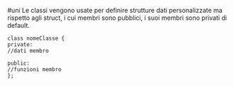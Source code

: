 #uni 
Le classi vengono usate per definire strutture dati personalizzate ma rispetto agli struct, i cui membri sono pubblici, i suoi membri sono privati di default.
```
class nomeClasse {
private:
//dati membro

public:
//funzioni membro
};
```
